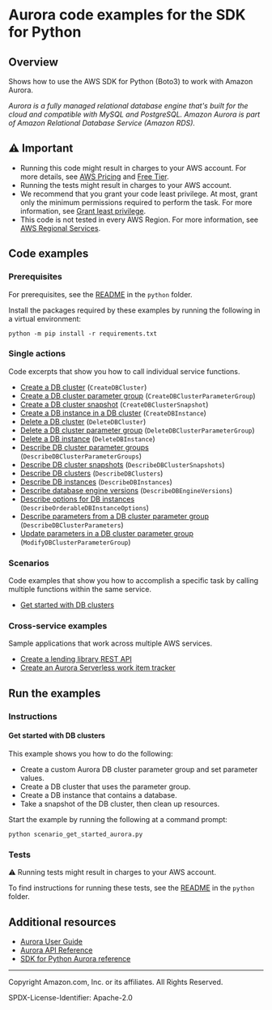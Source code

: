 <!--Generated by WRITEME on 2023-10-13 17:49:14.298170 (UTC)-->
# Aurora code examples for the SDK for Python

## Overview

Shows how to use the AWS SDK for Python (Boto3) to work with Amazon Aurora.

<!--custom.overview.start-->
<!--custom.overview.end-->

*Aurora is a fully managed relational database engine that's built for the cloud and compatible with MySQL and PostgreSQL. Amazon Aurora is part of Amazon Relational Database Service (Amazon RDS).*

## ⚠ Important

* Running this code might result in charges to your AWS account. For more details, see [AWS Pricing](https://aws.amazon.com/pricing/?aws-products-pricing.sort-by=item.additionalFields.productNameLowercase&aws-products-pricing.sort-order=asc&awsf.Free%20Tier%20Type=*all&awsf.tech-category=*all) and [Free Tier](https://aws.amazon.com/free/?all-free-tier.sort-by=item.additionalFields.SortRank&all-free-tier.sort-order=asc&awsf.Free%20Tier%20Types=*all&awsf.Free%20Tier%20Categories=*all).
* Running the tests might result in charges to your AWS account.
* We recommend that you grant your code least privilege. At most, grant only the minimum permissions required to perform the task. For more information, see [Grant least privilege](https://docs.aws.amazon.com/IAM/latest/UserGuide/best-practices.html#grant-least-privilege).
* This code is not tested in every AWS Region. For more information, see [AWS Regional Services](https://aws.amazon.com/about-aws/global-infrastructure/regional-product-services).

<!--custom.important.start-->
<!--custom.important.end-->

## Code examples

### Prerequisites

For prerequisites, see the [README](../../README.md#Prerequisites) in the `python` folder.

Install the packages required by these examples by running the following in a virtual environment:

```
python -m pip install -r requirements.txt
```

<!--custom.prerequisites.start-->
<!--custom.prerequisites.end-->

### Single actions

Code excerpts that show you how to call individual service functions.

* [Create a DB cluster](aurora_wrapper.py#L182) (`CreateDBCluster`)
* [Create a DB cluster parameter group](aurora_wrapper.py#L60) (`CreateDBClusterParameterGroup`)
* [Create a DB cluster snapshot](aurora_wrapper.py#L236) (`CreateDBClusterSnapshot`)
* [Create a DB instance in a DB cluster](aurora_wrapper.py#L279) (`CreateDBInstance`)
* [Delete a DB cluster](aurora_wrapper.py#L220) (`DeleteDBCluster`)
* [Delete a DB cluster parameter group](aurora_wrapper.py#L86) (`DeleteDBClusterParameterGroup`)
* [Delete a DB instance](aurora_wrapper.py#L382) (`DeleteDBInstance`)
* [Describe DB cluster parameter groups](aurora_wrapper.py#L36) (`DescribeDBClusterParameterGroups`)
* [Describe DB cluster snapshots](aurora_wrapper.py#L258) (`DescribeDBClusterSnapshots`)
* [Describe DB clusters](aurora_wrapper.py#L158) (`DescribeDBClusters`)
* [Describe DB instances](aurora_wrapper.py#L358) (`DescribeDBInstances`)
* [Describe database engine versions](aurora_wrapper.py#L307) (`DescribeDBEngineVersions`)
* [Describe options for DB instances](aurora_wrapper.py#L334) (`DescribeOrderableDBInstanceOptions`)
* [Describe parameters from a DB cluster parameter group](aurora_wrapper.py#L106) (`DescribeDBClusterParameters`)
* [Update parameters in a DB cluster parameter group](aurora_wrapper.py#L137) (`ModifyDBClusterParameterGroup`)

### Scenarios

Code examples that show you how to accomplish a specific task by calling multiple
functions within the same service.

* [Get started with DB clusters](scenario_get_started_aurora.py)

### Cross-service examples

Sample applications that work across multiple AWS services.

* [Create a lending library REST API](../../cross_service/aurora_rest_lending_library)
* [Create an Aurora Serverless work item tracker](../../cross_service/aurora_item_tracker)

## Run the examples

### Instructions


<!--custom.instructions.start-->
<!--custom.instructions.end-->



#### Get started with DB clusters

This example shows you how to do the following:

* Create a custom Aurora DB cluster parameter group and set parameter values.
* Create a DB cluster that uses the parameter group.
* Create a DB instance that contains a database.
* Take a snapshot of the DB cluster, then clean up resources.

<!--custom.scenario_prereqs.aurora_Scenario_GetStartedClusters.start-->
<!--custom.scenario_prereqs.aurora_Scenario_GetStartedClusters.end-->

Start the example by running the following at a command prompt:

```
python scenario_get_started_aurora.py
```


<!--custom.scenarios.aurora_Scenario_GetStartedClusters.start-->
<!--custom.scenarios.aurora_Scenario_GetStartedClusters.end-->

### Tests

⚠ Running tests might result in charges to your AWS account.


To find instructions for running these tests, see the [README](../../README.md#Tests)
in the `python` folder.



<!--custom.tests.start-->
<!--custom.tests.end-->

## Additional resources

* [Aurora User Guide](https://docs.aws.amazon.com/AmazonRDS/latest/AuroraUserGuide/CHAP_AuroraOverview.html)
* [Aurora API Reference](https://docs.aws.amazon.com/AmazonRDS/latest/APIReference/Welcome.html)
* [SDK for Python Aurora reference](https://boto3.amazonaws.com/v1/documentation/api/latest/reference/services/rds.html)

<!--custom.resources.start-->
<!--custom.resources.end-->

---

Copyright Amazon.com, Inc. or its affiliates. All Rights Reserved.

SPDX-License-Identifier: Apache-2.0